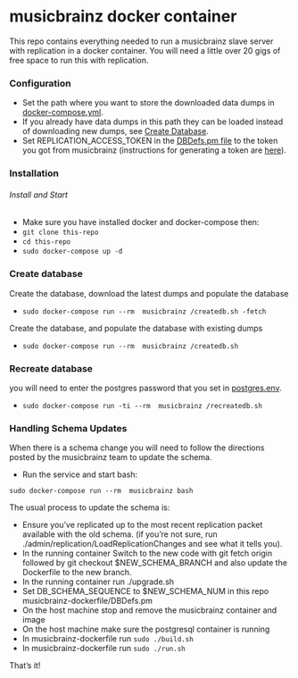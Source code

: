 musicbrainz docker container
==================

This repo contains everything needed to run a musicbrainz slave server with replication in a docker container.
You will need a little over 20 gigs of free space to run this with replication.

### Configuration
* Set the path where you want to store the downloaded data dumps in [docker-compose.yml](./docker-compose.yml).
* If you already have data dumps in this path they can be loaded instead of downloading new dumps, see [Create Database](#create-database).
* Set REPLICATION_ACCESS_TOKEN in the [DBDefs.pm file](musicbrainz-dockerfile/DBDefs.pm#L117) to the token you got from musicbrainz (instructions for generating a token are [here](http://blog.musicbrainz.org/2015/05/19/schema-change-release-2015-05-18-including-upgrade-instructions/)).

### Installation

###### Install and Start
* Make sure you have installed docker and docker-compose then:
* `git clone this-repo`
* `cd this-repo`
* `sudo docker-compose up -d`

### Create database
Create the database, download the latest dumps and populate the database

* `sudo docker-compose run --rm  musicbrainz /createdb.sh -fetch`

Create the database, and populate the database with existing dumps

* `sudo docker-compose run --rm  musicbrainz /createdb.sh`

### Recreate database
you will need to enter the postgres password that you set in [postgres.env](postgres-dockerfile/postgres.env).
* `sudo docker-compose run -ti --rm  musicbrainz /recreatedb.sh`

### Handling Schema Updates
When there is a schema change you will need to follow the directions posted by the musicbrainz team to update the schema.

* Run the service and start bash:

`sudo docker-compose run --rm  musicbrainz bash`

The usual process to update the schema is:

* Ensure you’ve replicated up to the most recent replication packet available with the old schema. (if you’re not sure, run ./admin/replication/LoadReplicationChanges and see what it tells you).
* In the running container Switch to the new code with git fetch origin followed by git checkout $NEW_SCHEMA_BRANCH and also update the Dockerfile to the new branch.
* In the running container run ./upgrade.sh
* Set DB_SCHEMA_SEQUENCE to $NEW_SCHEMA_NUM in this repo musicbrainz-dockerfile/DBDefs.pm
* On the host machine stop and remove the musicbrainz container and image
* On the host machine make sure the postgresql container is running
* In musicbrainz-dockerfile run `sudo ./build.sh`
* In musicbrainz-dockerfile run `sudo ./run.sh`

That’s it!
